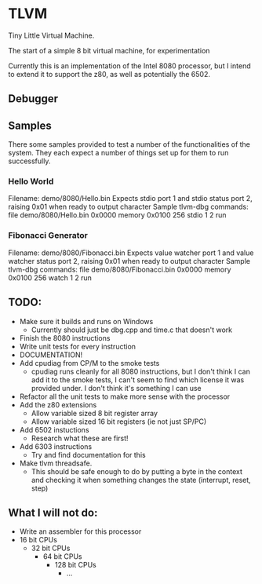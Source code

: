 # TLVM

Tiny Little Virtual Machine.

The start of a simple 8 bit virtual machine, for experimentation

Currently this is an implementation of the Intel 8080 processor, but I intend to extend it to support the z80, as well as potentially the 6502.

## Debugger

## Samples
There some samples provided to test a number of the functionalities of the system. They each expect a number of things set up for them to run successfully.

### Hello World
Filename: demo/8080/Hello.bin
Expects stdio port 1 and stdio status port 2, raising 0x01 when ready to output character
Sample tlvm-dbg commands:
	file demo/8080/Hello.bin 0x0000
	memory 0x0100 256
	stdio 1 2
	run

### Fibonacci Generator
Filename: demo/8080/Fibonacci.bin
Expects value watcher port 1 and value watcher status port 2, raising 0x01 when ready to output character
Sample tlvm-dbg commands:
	file demo/8080/Fibonacci.bin 0x0000
	memory 0x0100 256
	watch 1 2
	run

## TODO:
- Make sure it builds and runs on Windows
   - Currently should just be dbg.cpp and time.c that doesn't work
- Finish the 8080 instructions
- Write unit tests for every instruction
- DOCUMENTATION!
- Add cpudiag from CP/M to the smoke tests
   - cpudiag runs cleanly for all 8080 instructions, but I don't think I can add it to the smoke tests, I can't seem to find which license it was provided under. I don't think it's something I can use
- Refactor all the unit tests to make more sense with the processor
- Add the z80 extensions
   - Allow variable sized 8 bit register array
   - Allow variable sized 16 bit registers (ie not just SP/PC)
- Add 6502 instuctions
   - Research what these are first!
- Add 6303 instructions
   - Try and find documentation for this
- Make tlvm threadsafe.
   - This should be safe enough to do by putting a byte in the context and checking it when something changes the state (interrupt, reset, step)

## What I will not do:
- Write an assembler for this processor
- 16 bit CPUs
   - 32 bit CPUs
      - 64 bit CPUs
         - 128 bit CPUs
            - ...